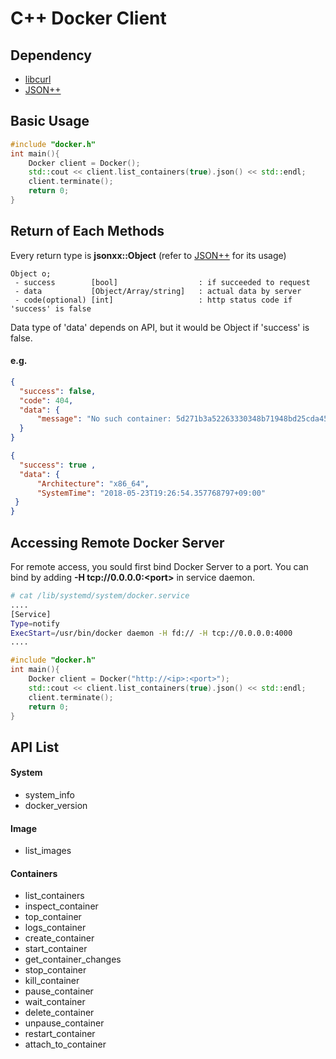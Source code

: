 C++ Docker Client
===========================

## Dependency
 - [libcurl](https://curl.haxx.se/libcurl/)
 - [JSON++](https://github.com/hjiang/jsonxx)

## Basic Usage
```C++
#include "docker.h"
int main(){
    Docker client = Docker();
    std::cout << client.list_containers(true).json() << std::endl;
    client.terminate();
    return 0;
}
```

## Return of Each Methods
Every return type is **jsonxx::Object** (refer to [JSON++](https://github.com/hjiang/jsonxx) for its usage)
```
Object o;
 - success        [bool]                  : if succeeded to request
 - data           [Object/Array/string]   : actual data by server
 - code(optional) [int]                   : http status code if 'success' is false
```
Data type of 'data' depends on API, but it would be Object if 'success' is false.
#### e.g.
```JSON
{
  "success": false,
  "code": 404,
  "data": {
      "message": "No such container: 5d271b3a52263330348b71948bd25cda455a49f7e7d69cfc73e6b2f3b5b41a4c" 
  }
} 
```
```JSON
{
  "success": true ,
  "data": {
      "Architecture": "x86_64",
      "SystemTime": "2018-05-23T19:26:54.357768797+09:00" 
 }
}
```

## Accessing Remote Docker Server
For remote access, you sould first bind Docker Server to a port.
You can bind by adding **-H tcp://0.0.0.0:\<port\>** in service daemon.
```bash
# cat /lib/systemd/system/docker.service
....
[Service]
Type=notify
ExecStart=/usr/bin/docker daemon -H fd:// -H tcp://0.0.0.0:4000
....
```

```C++
#include "docker.h"
int main(){
    Docker client = Docker("http://<ip>:<port>");
    std::cout << client.list_containers(true).json() << std::endl;
    client.terminate();
    return 0;
}
```

## API List
#### System
 - system_info
 - docker_version
#### Image
 - list_images
#### Containers
 - list_containers
 - inspect_container
 - top_container
 - logs_container
 - create_container
 - start_container
 - get_container_changes
 - stop_container
 - kill_container
 - pause_container
 - wait_container
 - delete_container
 - unpause_container
 - restart_container
 - attach_to_container

